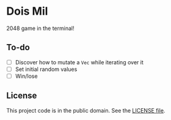 # Dois Mil

2048 game in the terminal!

## To-do

- [ ] Discover how to mutate a `Vec` while iterating over it
- [ ] Set initial random values
- [ ] Win/lose

## License

This project code is in the public domain. See the [LICENSE file][1].

[1]: https://github.com/Nhanderu/dois-mil/blob/master/LICENSE
